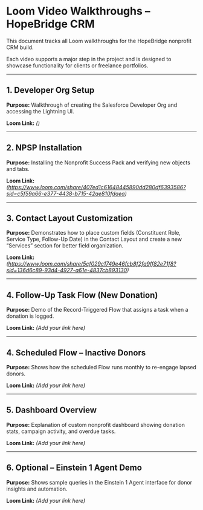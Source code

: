 # Loom Video Walkthroughs – HopeBridge CRM

This document tracks all Loom walkthroughs for the HopeBridge nonprofit CRM build.

Each video supports a major step in the project and is designed to showcase functionality for clients or freelance portfolios.

---

## 1. Developer Org Setup


**Purpose:** Walkthrough of creating the Salesforce Developer Org and accessing the Lightning UI.

**Loom Link:** _()_  


---

## 2. NPSP Installation

**Purpose:** Installing the Nonprofit Success Pack and verifying new objects and tabs.

**Loom Link:** _(https://www.loom.com/share/407ed1c61648445890dd280df6393586?sid=c5f59a66-e377-4438-b715-42ae810fdaea)_  




---
## 3. Contact Layout Customization

**Purpose:** Demonstrates how to place custom fields (Constituent Role, Service Type, Follow-Up Date) in the Contact Layout and create a new “Services” section for better field organization.


**Loom Link:** _(https://www.loom.com/share/5cf029c1749e46fcb8f2fa9ff82e71f8?sid=136d6c89-93d4-4927-a61e-4837cb893130)_  



---

## 4. Follow-Up Task Flow (New Donation)

**Purpose:** Demo of the Record-Triggered Flow that assigns a task when a donation is logged.


**Loom Link:** _(Add your link here)_  



---

## 4. Scheduled Flow – Inactive Donors

**Purpose:** Shows how the scheduled Flow runs monthly to re-engage lapsed donors.

**Loom Link:** _(Add your link here)_  




---

## 5. Dashboard Overview

**Purpose:** Explanation of custom nonprofit dashboard showing donation stats, campaign activity, and overdue tasks.


**Loom Link:** _(Add your link here)_  



---

## 6. Optional – Einstein 1 Agent Demo

**Purpose:** Shows sample queries in the Einstein 1 Agent interface for donor insights and automation.


**Loom Link:** _(Add your link here)_  



